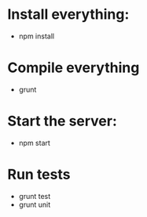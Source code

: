 # Install everything: 
* npm install

# Compile everything
* grunt

# Start the server: 
* npm start

# Run tests
* grunt test
* grunt unit